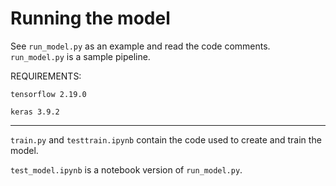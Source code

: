 # Running the model

See `run_model.py` as an example and read the code comments. `run_model.py` is a sample pipeline.

REQUIREMENTS:

`tensorflow 2.19.0`

`keras 3.9.2`


---------

`train.py` and `testtrain.ipynb` contain the code used to create and train the model.

`test_model.ipynb` is a notebook version of `run_model.py`.


